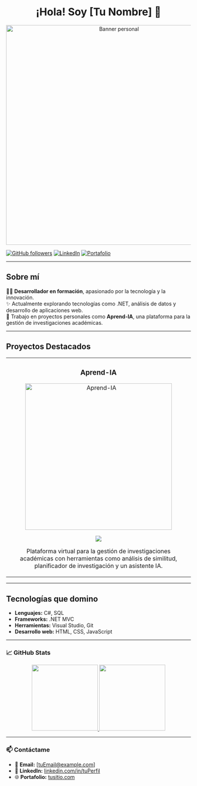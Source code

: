 <div align="center">
<h1 align="center">¡Hola! Soy [Tu Nombre] 👋</h1>
</div>

<p align="center">
<img src="https://i.imgur.com/yourImage.png" alt="Banner personal" width="600">
</p>

[![GitHub followers](https://img.shields.io/github/followers/tuUsuario?style=social)](https://github.com/tuUsuario)
[![LinkedIn](https://img.shields.io/badge/-LinkedIn-blue?style=social&logo=linkedin)](https://www.linkedin.com/in/tuPerfil/)
[![Portafolio](https://img.shields.io/badge/-Portafolio-black?style=social&logo=github)](https://tusitio.com)

---

## Sobre mí

👨‍💻 **Desarrollador en formación**, apasionado por la tecnología y la innovación.  
✨ Actualmente explorando tecnologías como .NET, análisis de datos y desarrollo de aplicaciones web.  
🚀 Trabajo en proyectos personales como **Aprend-IA**, una plataforma para la gestión de investigaciones académicas.

---

## Proyectos Destacados

<table>
<tr>
<td width="50%">
<h3 align="center">Aprend-IA</h3>
<div align="center">
<a href="https://github.com/tuUsuario/Aprend-IA" target="_blank"><img src="https://i.imgur.com/yourProjectImage.png" alt="Aprend-IA" width="400"></a>
<p>
<a href="https://github.com/tuUsuario/Aprend-IA" target="_blank">
<img src="https://img.shields.io/badge/CÓDIGO-ff9?style=for-the-badge&logo=github&logoColor=black">
</a>
</p>
<p>Plataforma virtual para la gestión de investigaciones académicas con herramientas como análisis de similitud, planificador de investigación y un asistente IA.</p>
</div>
</td>
</tr>
</table>

---

## Tecnologías que domino

- **Lenguajes:** C#, SQL  
- **Frameworks:** .NET MVC  
- **Herramientas:** Visual Studio, Git  
- **Desarrollo web:** HTML, CSS, JavaScript  

---

### 📈 GitHub Stats

<p align="center">
<a href="https://github.com/tuUsuario">
  <img height="180em" src="https://github-readme-stats-eight-theta.vercel.app/api?username=tuUsuario&show_icons=true&theme=algolia&include_all_commits=true&count_private=true"/>
  <img height="180em" src="https://github-readme-stats-eight-theta.vercel.app/api/top-langs/?username=tuUsuario&layout=compact&langs_count=8&theme=algolia"/>
</a>
</p>

---

### 📫 Contáctame

- 📧 **Email:** [tuEmail@example.com]  
- 💼 **LinkedIn:** [linkedin.com/in/tuPerfil](https://www.linkedin.com/in/tuPerfil/)  
- 🌐 **Portafolio:** [tusitio.com](https://tusitio.com)
